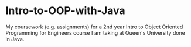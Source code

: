 # Intro-to-OOP-with-Java
My coursework (e.g. assignments) for a 2nd year Intro to Object Oriented Programming for Engineers course I am taking at Queen's University done in Java.
